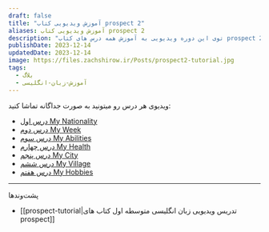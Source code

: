 ```yaml
---
draft: false
title: "آموزش ویدیویی کتاب prospect 2"
aliases: آموزش ویدیویی کتاب prospect 2
description: "توی این دوره ویدیویی به آموزش همه درس های کتاب prospect 2که کتاب رسمی برای مقطع هشتم هستش می پردازم. "
publishDate: 2023-12-14
updatedDate: 2023-12-14
image: https://files.zachshirow.ir/Posts/prospect2-tutorial.jpg
tags:
  - بلاگ
  - آموزش-زبان-انگلیسی
---
```



ویدیوی هر درس رو میتونید به صورت جداگانه تماشا کنید: 

- [درس اول My Nationality](https://aparat.com/v/wEBzZ)
- [درس دوم My Week](https://www.aparat.com/v/0kPJb)
- [درس سوم My Abilities ](https://www.aparat.com/v/eH8K2)
- [درس چهارم My Health](https://www.aparat.com/v/5r4e7)
- [درس پنجم My City](https://www.aparat.com/v/UFX2m)
- [درس ششم My Village](https://aparat.com/v/m57dS)
- [درس هفتم My Hobbies](https://aparat.com/v/kS6KF)



---

پشت‌وند‌ها

- [[prospect-tutorial|تدریس ویدیویی زبان انگلیسی متوسطه اول کتاب های prospect]]